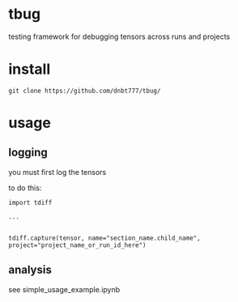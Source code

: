 # tbug
testing framework for debugging tensors across runs and projects

# install
`git clone https://github.com/dnbt777/tbug/`

# usage

## logging

you must first log the tensors

to do this:

```
import tdiff

...


tdiff.capture(tensor, name="section_name.child_name", project="project_name_or_run_id_here")
```

## analysis

see simple_usage_example.ipynb
